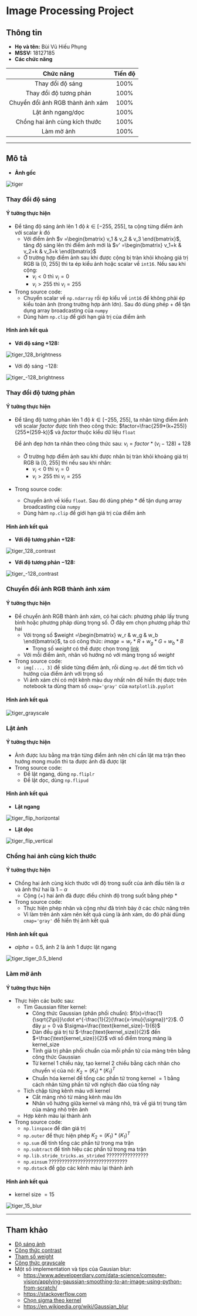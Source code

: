 # Image Processing Project

## Thông tin

* **Họ và tên:** Bùi Vũ Hiếu Phụng
* **MSSV:** 18127185
* **Các chức năng**

|            Chức năng             | Tiến độ |
| :------------------------------: | :-----: |
|         Thay đổi độ sáng         |  100%   |
|      Thay đổi độ tương phản      |  100%   |
| Chuyển đổi ảnh RGB thành ảnh xám |  100%   |
|        Lật ảnh ngang/dọc         |  100%   |
|  Chồng hai ảnh cùng kích thước   |  100%   |
|            Làm mờ ảnh            |  100%   |



-----------------------------------------



## Mô tả

* **Ảnh gốc**

![tiger](tiger.png)

### Thay đổi độ sáng

#### Ý tưởng thực hiện

* Để tăng độ sáng ảnh lên 1 độ $k\in [-255,\ 255]$, ta cộng từng điểm ảnh với scalar $k$ đó
  * Với điểm ảnh $v =\begin{bmatrix} v_1 & v_2 & v_3 \end{bmatrix}$, tăng độ sáng lên thì điểm ảnh mới là $v' =\begin{bmatrix} v_1+k & v_2+k & v_3+k \end{bmatrix}$
  * Ở trường hợp điểm ảnh sau khi được cộng bị tràn khỏi khoảng giá trị RGB là $[0,\ 255]$ thì ta ép kiểu ảnh hoặc scalar về `int16`. Nếu sau khi cộng:  
    * $v_i<0$ thì $v_i=0$
    * $v_i>255$ thì $v_i=255$
* Trong source code:
  * Chuyển scalar về `np.ndarray` rồi ép kiểu về `int16` để không phải ép kiểu toàn ảnh (trong trường hợp ảnh lớn). Sau đó dùng phép $+$ để tận dụng array broadcasting của `numpy`
  * Dùng hàm `np.clip` để giới hạn giá trị của điểm ảnh

#### Hình ảnh kết quả

* **Với độ sáng $+128$:**

![tiger_128_brightness](tiger_128_brightness.png)

* Với độ sáng $-128$:

![tiger_-128_brightness](tiger_-128_brightness.png)



### Thay đổi độ tương phản

#### Ý tưởng thực hiện

* Để tăng độ tương phản lên 1 độ $k\in[-255,\ 255]$, ta nhân từng điểm ảnh với scalar $factor$ được tính theo công thức: $factor=\frac{259*(k+255)}{255*(259-k)}$ và $factor$ thuộc kiểu dữ liệu `float`

  Để ảnh đẹp hơn ta nhân theo công thức sau: $v_i=factor*(v_i-128)+128$

  * Ở trường hợp điểm ảnh sau khi được nhân bị tràn khỏi khoảng giá trị RGB là $[0,\ 255]$ thì nếu sau khi nhân:  
    * $v_i<0$ thì $v_i=0$
    * $v_i>255$ thì $v_i=255$
* Trong source code:

  * Chuyển ảnh về kiểu `float`. Sau đó dùng phép $*$ để tận dụng array broadcasting của `numpy`
  * Dùng hàm `np.clip` để giới hạn giá trị của điểm ảnh

#### Hình ảnh kết quả

* **Với độ tương phản $+128$:**

![tiger_128_contrast](tiger_128_contrast.png)

* **Với độ tương phản $-128$:**

![tiger_-128_contrast](tiger_-128_contrast.png)



### Chuyển đổi ảnh RGB thành ảnh xám

#### Ý tưởng thực hiện

* Để chuyển ảnh RGB thành ảnh xám, có hai cách: phương pháp lấy trung bình hoặc phương pháp dùng trọng số. Ở đây em chọn phương pháp thứ hai
  * Với trọng số $weight =\begin{bmatrix} w_r & w_g & w_b \end{bmatrix}$, ta có công thức: $image=w_r*R+w_g* G+w_b*B$
    * Trọng số $weight$ có thể được chọn trong [link](https://en.wikipedia.org/wiki/Luma_(video))
  * Với mỗi điểm ảnh, nhân vô hướng nó với mảng trọng số $weight$
* Trong source code:
  * `img[..., 3]` để slide từng điểm ảnh, rồi dùng `np.dot` để tìm tích vô hướng của điểm ảnh với trọng số
  * Vì ảnh xám chỉ có một kênh màu duy nhất nên để hiển thị được trên notebook ta dùng tham số `cmap='gray'` của `matplotlib.pyplot`

#### Hình ảnh kết quả

![tiger_grayscale](tiger_grayscale.png)



### Lật ảnh

#### Ý tưởng thực hiện

* Ảnh được lưu bằng ma trận từng điểm ảnh nên chỉ cần lật ma trận theo hướng mong muốn thì ta được ảnh đã được lật
* Trong source code:
  * Để lật ngang, dùng `np.fliplr`
  * Để lật dọc, dùng `np.flipud`

#### Hình ảnh kết quả

* **Lật ngang**

![tiger_flip_horizontal](tiger_flip_horizontal.png)

* **Lật dọc**

![tiger_flip_vertical](tiger_flip_vertical.png)



### Chồng hai ảnh cùng kích thước

#### Ý tưởng thực hiện

* Chồng hai ảnh cùng kích thước với độ trong suốt của ảnh đầu tiên là $\alpha$ và ảnh thứ hai là $1-\alpha$
  * Cộng ($+$) hai ảnh đã được điều chỉnh độ trong suốt bằng phép $*$
* Trong source code:
  * Thực hiện phép nhân và cộng như đã trình bày ở các chức năng trên
  * Vì làm trên ảnh xám nên kết quả cùng là ảnh xám, do đó phải dùng `cmap='gray'` để hiển thị ảnh kết quả

#### Hình ảnh kết quả

* $alpha=0.5$, ảnh 2 là ảnh 1 được lật ngang

![tiger_tiger_0.5_blend](tiger_tiger_0.5_blend.png)



### Làm mờ ảnh

#### Ý tưởng thực hiện

* Thực hiện các bước sau:
  * Tìm Gaussian filter kernel:
    * Công thức Gaussian (phân phối chuẩn): $f(x)=\frac{1}{\sqrt{2\pi}}\cdot e^{-\frac{1}{2}(\frac{x-\mu}{\sigma})^2}$. Ở đây $\mu=0$ và $\sigma=\frac{\text{kernel_size}-1}{6}$
    * Dàn đều giá trị từ $-\frac{\text{kernel_size}}{2}$ đến $+\frac{\text{kernel_size}}{2}$ với số điểm trong mảng là $\text{kernel_size}$
    * Tính giá trị phân phối chuẩn của mỗi phần tử của mảng trên bằng công thức Gaussian
    * Từ kernel 1 chiều này, tạo kernel 2 chiều bằng cách nhân cho chuyển vị của nó: $K_2 = (K_1)*(K_1)^T$ 
    * Chuẩn hóa kernel để tổng các phần tử trong kernel $= 1$ bằng cách nhân từng phần tử với nghịch đảo của tổng này
  * Tích chập từng kênh màu với kernel
    * Cắt mảng nhỏ từ mảng kênh màu lớn
    * Nhân vô hướng giữa kernel và mảng nhỏ, trả về giá trị trung tâm của mảng nhỏ trên ảnh 
  * Hợp kênh màu lại thành ảnh
* Trong source code:
  * `np.linspace` để dàn giá trị
  * `np.outer` để thực hiện phép $K_2 = (K_1)*(K_1)^T$ 
  * `np.sum` để tính tổng các phần tử trong ma trận
  * `np.subtract` để tính hiệu các phần tử trong ma trận
  * `np.lib.stride_tricks.as_strided` ????????????????
  * `np.einsum` ??????????????????????????????
  * `np.dstack` để gộp các kênh màu lại thành ảnh

#### Hình ảnh kết quả

* kernel size $=15$

![tiger_15_blur](tiger_15_blur.png)

---------------------------------------------------



## Tham khảo

* [Độ sáng ảnh](https://www.dfstudios.co.uk/articles/programming/image-programming-algorithms/image-processing-algorithms-part-5-contrast-adjustment/)
* [Công thức contrast](https://www.dfstudios.co.uk/articles/programming/image-programming-algorithms/image-processing-algorithms-part-5-contrast-adjustment/)
* [Tham số weight](https://en.wikipedia.org/wiki/Luma_(video))
* [Công thức grayscale](https://www.tutorialspoint.com/dip/grayscale_to_rgb_conversion.htm)
* Một số implementation và tips của Gausian blur:
  * https://www.adeveloperdiary.com/data-science/computer-vision/applying-gaussian-smoothing-to-an-image-using-python-from-scratch/
  * https://stackoverflow.com
  * [Chọn sigma theo kernel](https://stackoverflow.com/questions/3149279/optimal-sigma-for-gaussian-filtering-of-an-image)
  * https://en.wikipedia.org/wiki/Gaussian_blur